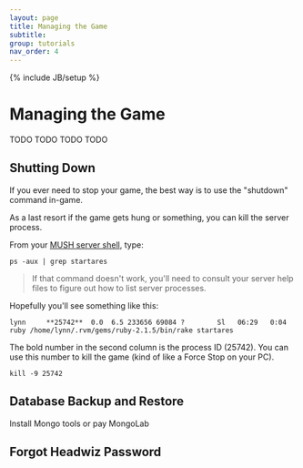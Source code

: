 ```yaml
---
layout: page
title: Managing the Game
subtitle: 
group: tutorials
nav_order: 4
---
```

{% include JB/setup %}


# Managing the Game

TODO TODO TODO TODO

## Shutting Down

If you ever need to stop your game, the best way is to use the "shutdown" command in-game.

As a last resort if the game gets hung or something, you can kill the server process.

From your [MUSH server shell]({{site.siteroot}}tutorials/server-connect.html), type:

    ps -aux | grep startares

> If that command doesn't work, you'll need to consult your server help files to figure out how to list server processes.  

Hopefully you'll see something like this:

    lynn     **25742**  0.0  6.5 233656 69084 ?        Sl   06:29   0:04 ruby /home/lynn/.rvm/gems/ruby-2.1.5/bin/rake startares

The bold number in the second column is the process ID (25742).  You can use this number to kill the game (kind of like a Force Stop on your PC).

    kill -9 25742

## Database Backup and Restore

Install Mongo tools or pay MongoLab

## Forgot Headwiz Password                                       


